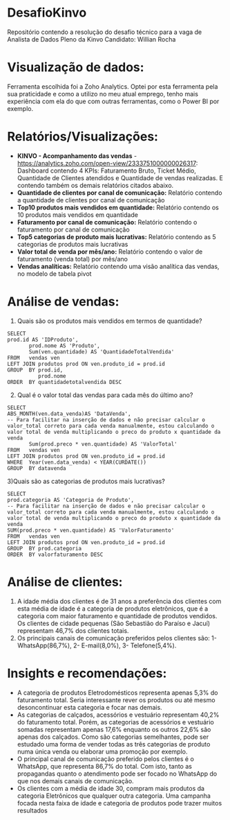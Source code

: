 # DesafioKinvo
Repositório contendo a resolução do desafio técnico para a vaga de Analista de Dados Pleno da Kinvo
Candidato: Willian Rocha 

# Visualização de dados:
Ferramenta escolhida foi a Zoho Analytics. Optei por esta ferramenta pela sua praticidade e como a utilizo no meu atual emprego, tenho mais experiência com ela do que com outras ferramentas, como o Power BI por exemplo. 

# Relatórios/Visualizações:
- **KINVO - Acompanhamento das vendas** - https://analytics.zoho.com/open-view/2333751000000026317: Dashboard contendo 4 KPIs: Faturamento Bruto, Ticket Médio, Quantidade de Clientes atendidos e Quantidade de vendas realizadas. E contendo também os demais relatórios citados abaixo.
- **Quantidade de clientes por canal de comunicação:** Relatório contendo a quantidade de clientes por canal de comunicação
- **Top10 produtos mais vendidos em quantidade:** Relatório contendo os 10 produtos mais vendidos em quantidade
- **Faturamento por canal  de comunicação:** Relatório contendo o faturamento por canal de comunicação
- **Top5 categorias de produto mais lucrativas:** Relatório contendo as 5 categorias de produtos mais lucrativas
- **Valor total de venda por mês/ano:** Relatório contendo o valor de faturamento (venda total) por mês/ano
- **Vendas analíticas:** Relatório contendo uma visão analítica das vendas, no modelo de tabela pivot

# Análise de vendas:
1) Quais são os produtos mais vendidos em termos de quantidade?
```
SELECT 
prod.id AS 'IDProduto',
       prod.nome AS 'Produto',
       Sum(ven.quantidade) AS 'QuantidadeTotalVendida'
FROM   vendas ven
LEFT JOIN produtos prod ON ven.produto_id = prod.id
GROUP  BY prod.id,
          prod.nome
ORDER  BY quantidadetotalvendida DESC 
```
2) Qual é o valor total das vendas para cada mês do último ano?
```
SELECT 
ABS_MONTH(ven.data_venda)AS 'DataVenda',       
-- Para facilitar na inserção de dados e não precisar calcular o valor_total correto para cada venda manualmente, estou calculando o valor total de venda multiplicando o preco do produto x quantidade da venda
       Sum(prod.preco * ven.quantidade) AS 'ValorTotal'
FROM   vendas ven
LEFT JOIN produtos prod ON ven.produto_id = prod.id
WHERE  Year(ven.data_venda) < YEAR(CURDATE())
GROUP  BY datavenda 
```
3)Quais são as categorias de produtos mais lucrativas?
```
SELECT 
prod.categoria AS 'Categoria de Produto',       
-- Para facilitar na inserção de dados e não precisar calcular o valor_total correto para cada venda manualmente, estou calculando o valor total de venda multiplicando o preco do produto x quantidade da venda
SUM(prod.preco * ven.quantidade) AS 'ValorFaturamento'
FROM   vendas ven
LEFT JOIN produtos prod ON ven.produto_id = prod.id
GROUP  BY prod.categoria
ORDER  BY valorfaturamento DESC 
  ```

# Análise de clientes:
1) A idade média dos clientes é de 31 anos a preferência dos clientes com esta média de idade é a categoria de produtos eletrônicos, que é a categoria com maior faturamento e quantidade de produtos vendidos. Os clientes de cidade pequenas (São Sebastião do Paraíso e Jacuí) representam 46,7% dos clientes totais.
2) Os principais canais de comunicação preferidos pelos clientes são: 1- WhatsApp(86,7%), 2- E-mail(8,0%), 3- Telefone(5,4%).

# Insights e recomendações:
- A categoria de produtos Eletrodomésticos representa apenas 5,3% do faturamento total. Seria interessante rever os produtos ou até mesmo desoncontinuar esta categoria e focar nas demais.
- As categorias de calçados, acessórios e vestuário representam 40,2% do faturamento total. Porém, as categorias de acessórios e vestuário somadas representam apenas 17,6% enquanto os outros 22,6% são apenas dos calçados. Como são categorias semelhantes, pode ser estudado uma forma de vender todas as três categorias de produto numa única venda ou elaborar uma promoção por exemplo.
- O principal canal de comunicação preferido pelos clientes é o WhatsApp, que representa 86,7% do total. Com isto, tanto as propagandas quanto o atendimento pode ser focado no WhatsApp do que nos demais canais de comunicação.
- Os clientes com a média de idade 30, compram mais produtos da categoria Eletrônicos que qualquer outra categoria. Uma campanha focada nesta faixa de idade e categoria de produtos pode trazer muitos resultados

